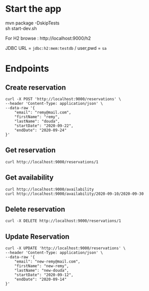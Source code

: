 # Start the app

mvn package -DskipTests  
sh start-dev.sh

For H2 browse : http://localhost:9000/h2  

JDBC URL = `jdbc:h2:mem:testdb` / user,pwd = `sa`

# Endpoints

## Create reservation
```
curl -X POST 'http://localhost:9000/reservations' \
--header 'Content-Type: application/json' \
--data-raw '{
    "email": "remy@mail.com",
    "firstName": "remy",
    "lastName": "douda",
    "startDate": "2020-09-22",
    "endDate": "2020-09-24"
}'
```

## Get reservation
```
curl http://localhost:9000/reservations/1
```

## Get availability
```
curl http://localhost:9000/availability
curl http://localhost:9000/availability/2020-09-10/2020-09-30
```

## Delete reservation
```
curl -X DELETE http://localhost:9000/reservations/1
```

## Update Reservation
```
curl -X UPDATE 'http://localhost:9000/reservations' \
--header 'Content-Type: application/json' \
--data-raw '{
    "email": "new-remy@mail.com",
    "firstName": "new-remy",
    "lastName": "new-douda",
    "startDate": "2020-09-12",
    "endDate": "2020-09-14"
}'
```
